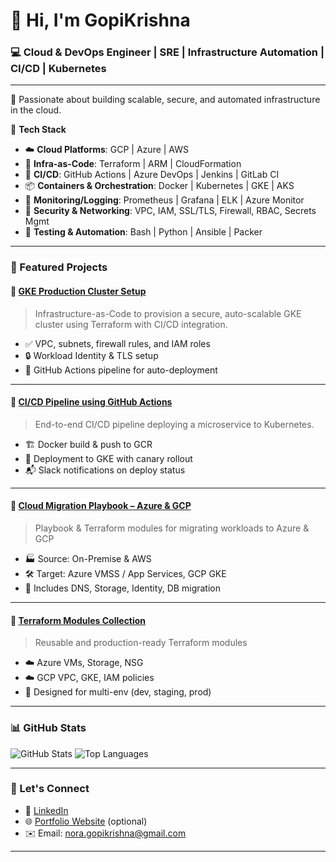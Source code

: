 # 👋 Hi, I'm GopiKrishna  
### 💻 Cloud & DevOps Engineer | SRE | Infrastructure Automation | CI/CD | Kubernetes

---

🚀 Passionate about building scalable, secure, and automated infrastructure in the cloud.

🔧 **Tech Stack**  
- ☁️ **Cloud Platforms**: GCP | Azure | AWS  
- 🧱 **Infra-as-Code**: Terraform | ARM | CloudFormation  
- 🔄 **CI/CD**: GitHub Actions | Azure DevOps | Jenkins | GitLab CI  
- 📦 **Containers & Orchestration**: Docker | Kubernetes | GKE | AKS  
- 📡 **Monitoring/Logging**: Prometheus | Grafana | ELK | Azure Monitor  
- 🔐 **Security & Networking**: VPC, IAM, SSL/TLS, Firewall, RBAC, Secrets Mgmt  
- 🧪 **Testing & Automation**: Bash | Python | Ansible | Packer  

---

### 📂 Featured Projects

#### 🔹 [GKE Production Cluster Setup](https://github.com/gopikrishnanora/gke-prod-cluster)
> Infrastructure-as-Code to provision a secure, auto-scalable GKE cluster using Terraform with CI/CD integration.

- ✅ VPC, subnets, firewall rules, and IAM roles
- 🔒 Workload Identity & TLS setup
- 🔁 GitHub Actions pipeline for auto-deployment

---

#### 🔹 [CI/CD Pipeline using GitHub Actions](https://github.com/gopikrishnanora/github-actions-cicd)
> End-to-end CI/CD pipeline deploying a microservice to Kubernetes.

- 🏗️ Docker build & push to GCR
- 🚀 Deployment to GKE with canary rollout
- 📬 Slack notifications on deploy status

---

#### 🔹 [Cloud Migration Playbook – Azure & GCP](https://github.com/gopikrishnanora/cloud-migration-playbook)
> Playbook & Terraform modules for migrating workloads to Azure & GCP

- 🏭 Source: On-Premise & AWS  
- 🛠️ Target: Azure VMSS / App Services, GCP GKE  
- 📁 Includes DNS, Storage, Identity, DB migration

---

#### 🔹 [Terraform Modules Collection](https://github.com/gopikrishnanora/terraform-modules)
> Reusable and production-ready Terraform modules

- ☁️ Azure VMs, Storage, NSG  
- ☁️ GCP VPC, GKE, IAM policies  
- 🔁 Designed for multi-env (dev, staging, prod)

---

### 📊 GitHub Stats

![GitHub Stats](https://github-readme-stats.vercel.app/api?username=YOUR_USERNAME&show_icons=true&theme=github_dark)
![Top Languages](https://github-readme-stats.vercel.app/api/top-langs/?username=YOUR_USERNAME&layout=compact&theme=github_dark)

---

### 🤝 Let's Connect

- 🔗 [LinkedIn](https://linkedin.com/in/YOUR_LINKEDIN)
- 🌐 [Portfolio Website](https://yourportfolio.com) (optional)
- ✉️ Email: nora.gopikrishna@gmail.com

---
